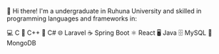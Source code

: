 👋 Hi there! I'm a undergraduate in Ruhuna University and skilled in programming languages and frameworks in:

💻 C
🔧 C++
🏹 C#
🌐 Laravel
☕ Spring Boot
⚛️ React
🖥️ Java
🗄️ MySQL
🍃 MongoDB




<!--
**dihaxn/dihaxn** is a ✨ _special_ ✨ repository because its `README.md` (this file) appears on your GitHub profile.

Here are some ideas to get you started:

- 🔭 I’m currently working on ...
- 🌱 I’m currently learning ...
- 👯 I’m looking to collaborate on ...
- 🤔 I’m looking for help with ...
- 💬 Ask me about ...
- 📫 How to reach me: ...
- 😄 Pronouns: ...
- ⚡ Fun fact: ...
-->
